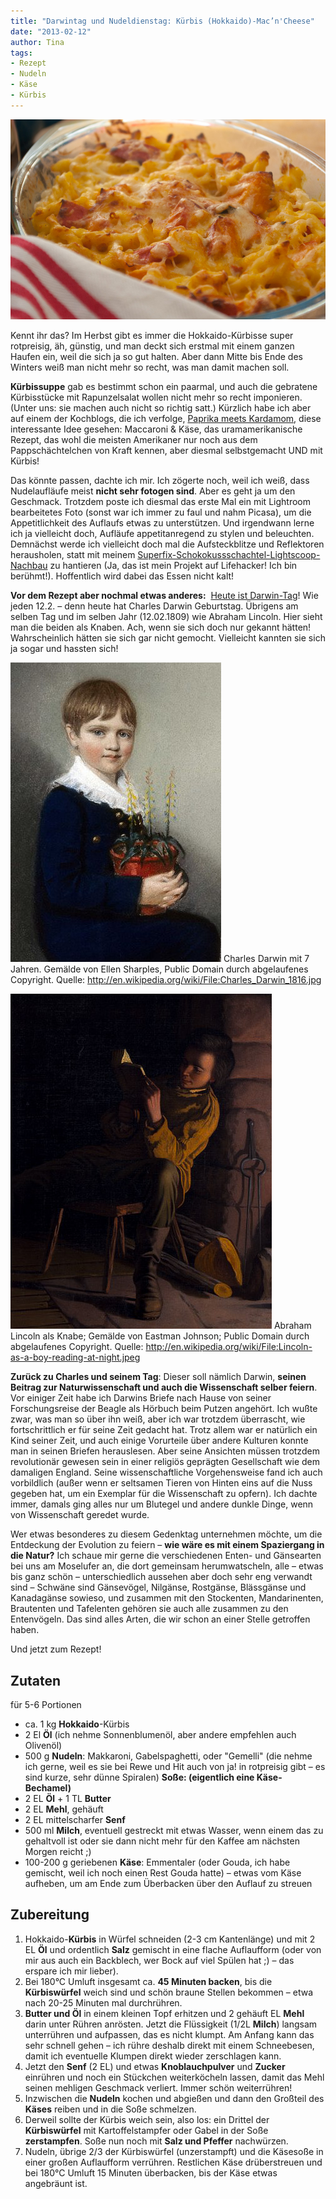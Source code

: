 ```yaml
---
title: "Darwintag und Nudeldienstag: Kürbis (Hokkaido)-Mac’n'Cheese"
date: "2013-02-12" 
author: Tina
tags:
- Rezept
- Nudeln
- Käse
- Kürbis
---
```


![Makkaroni mit Käse und Hokkaidokürbis](images/makkaroni-mit-kc3a4se-und-hokkaidokc3bcrbis.jpg)

Kennt ihr das? Im Herbst gibt es immer die Hokkaido-Kürbisse super rotpreisig, äh, günstig, und man deckt sich erstmal mit einem ganzen Haufen ein, weil die sich ja so gut halten. Aber dann Mitte bis Ende des Winters weiß man nicht mehr so recht, was man damit machen soll. 

**Kürbissuppe** gab es bestimmt schon ein paarmal, und auch die gebratene Kürbisstücke mit Rapunzelsalat wollen nicht mehr so recht imponieren. (Unter uns: sie machen auch nicht so richtig satt.) Kürzlich habe ich aber auf einem der Kochblogs, die ich verfolge, [Paprika meets Kardamom](http://paprikameetskardamom.wordpress.com/2012/12/18/im-kase-und-kurbishimmel-auf-erden-butternut-macncheese/), diese interessante Idee gesehen: Maccaroni & Käse, das uramamerikanische Rezept, das wohl die meisten Amerikaner nur noch aus dem Pappschächtelchen von Kraft kennen, aber diesmal selbstgemacht UND mit Kürbis! 

Das könnte passen, dachte ich mir. Ich zögerte noch, weil ich weiß, dass Nudelaufläufe meist **nicht sehr fotogen sind**. Aber es geht ja um den Geschmack. Trotzdem poste ich diesmal das erste Mal ein mit Lightroom bearbeitetes Foto (sonst war ich immer zu faul und nahm Picasa), um die Appetitlichkeit des Auflaufs etwas zu unterstützen. Und irgendwann lerne ich ja vielleicht doch, Aufläufe appetitanregend zu stylen und beleuchten. Demnächst werde ich vielleicht doch mal die Aufsteckblitze und Reflektoren herausholen, statt mit meinem [Superfix-Schokokussschachtel-Lightscoop-Nachbau](https://lifehacker.com/5884059/make-a-mirrored-popup-flash-bouncer-for-your-camera-out-of-an-upcycled-snack-box "Ich bin bei Lifehacker!") zu hantieren (Ja, das ist mein Projekt auf Lifehacker! Ich bin berühmt!). Hoffentlich wird dabei das Essen nicht kalt!

**Vor dem Rezept aber nochmal etwas anderes:**  [Heute ist Darwin-Tag](http://de.wikipedia.org/wiki/Darwin-Tag "Alles über den Darwintag bei Wikipedia")! Wie jeden 12.2. – denn heute hat Charles Darwin Geburtstag. Übrigens am selben Tag und im selben Jahr (12.02.1809) wie Abraham Lincoln. Hier sieht man die beiden als Knaben. Ach, wenn sie sich doch nur gekannt hätten! Wahrscheinlich hätten sie sich gar nicht gemocht. Vielleicht kannten sie sich ja sogar und hassten sich!

![](images/337px-Charles_Darwin_1816.jpg) Charles Darwin mit 7 Jahren. Gemälde von Ellen Sharples, Public Domain durch abgelaufenes Copyright. Quelle: http://en.wikipedia.org/wiki/File:Charles_Darwin_1816.jpg

![The Lincoln Boy](images/lincoln-as-a-boy-reading-at-night.jpg) Abraham Lincoln als Knabe; Gemälde von Eastman Johnson; Public Domain durch abgelaufenes Copyright. Quelle: http://en.wikipedia.org/wiki/File:Lincoln-as-a-boy-reading-at-night.jpeg

**Zurück zu Charles und seinem Tag**: Dieser soll nämlich Darwin, **seinen Beitrag zur Naturwissenschaft und auch die Wissenschaft selber feiern**. Vor einiger Zeit habe ich Darwins Briefe nach Hause von seiner Forschungsreise der Beagle als Hörbuch beim Putzen angehört. Ich wußte zwar, was man so über ihn weiß, aber ich war trotzdem überrascht, wie fortschrittlich er für seine Zeit gedacht hat. Trotz allem war er natürlich ein Kind seiner Zeit, und auch einige Vorurteile über andere Kulturen konnte man in seinen Briefen herauslesen. Aber seine Ansichten müssen trotzdem revolutionär gewesen sein in einer religiös geprägten Gesellschaft wie dem damaligen England. Seine wissenschaftliche Vorgehensweise fand ich auch vorbildlich (außer wenn er seltsamen Tieren von Hinten eins auf die Nuss gegeben hat, um ein Exemplar für die Wissenschaft zu opfern). Ich dachte immer, damals ging alles nur um Blutegel und andere dunkle Dinge, wenn von Wissenschaft geredet wurde.

Wer etwas besonderes zu diesem Gedenktag unternehmen möchte, um die Entdeckung der Evolution zu feiern – **wie wäre es mit einem Spaziergang in die Natur?** Ich schaue mir gerne die verschiedenen Enten- und Gänsearten bei uns am Moselufer an, die dort gemeinsam herumwatscheln, alle – etwas bis ganz schön – unterschiedlich aussehen aber doch sehr eng verwandt sind – Schwäne sind Gänsevögel, Nilgänse, Rostgänse, Blässgänse und Kanadagänse sowieso, und zusammen mit den Stockenten, Mandarinenten, Brautenten und Tafelenten gehören sie auch alle zusammen zu den Entenvögeln. Das sind alles Arten, die wir schon an einer Stelle getroffen haben.

Und jetzt zum Rezept!

## Zutaten

für 5-6 Portionen

- ca. 1 kg **Hokkaido**-Kürbis
- 2 El **Öl** (ich nehme Sonnenblumenöl, aber andere empfehlen auch Olivenöl)
- 500 g **Nudeln**: Makkaroni, Gabelspaghetti, oder "Gemelli" (die nehme ich gerne, weil es sie bei Rewe und Hit auch von ja! in rotpreisig gibt – es sind kurze, sehr dünne Spiralen) **Soße: (eigentlich eine Käse-Bechamel)**
- 2 EL **Öl** + 1 TL **Butter**
- 2 EL **Mehl**, gehäuft
- 2 EL mittelscharfer **Senf**
- 500 ml **Milch**, eventuell gestreckt mit etwas Wasser, wenn einem das zu gehaltvoll ist oder sie dann nicht mehr für den Kaffee am nächsten Morgen reicht ;)
- 100-200 g geriebenen **Käse**: Emmentaler (oder Gouda, ich habe gemischt, weil ich noch einen Rest Gouda hatte) – etwas vom Käse aufheben, um am Ende zum Überbacken über den Auflauf zu streuen

## Zubereitung

1. Hokkaido-**Kürbis** in Würfel schneiden (2-3 cm Kantenlänge) und mit 2 EL **Öl** und ordentlich **Salz** gemischt in eine flache Auflaufform (oder von mir aus auch ein Backblech, wer Bock auf viel Spülen hat ;) – das erspare ich mir lieber).
2. Bei 180°C Umluft insgesamt ca. **45 Minuten backen**, bis die **Kürbiswürfel** weich sind und schön braune Stellen bekommen – etwa nach 20-25 Minuten mal durchrühren.
3. **Butter und Öl** in einem kleinen Topf erhitzen und 2 gehäuft EL **Mehl** darin unter Rühren anrösten. Jetzt die Flüssigkeit (1/2L **Milch**) langsam unterrühren und aufpassen, das es nicht klumpt. Am Anfang kann das sehr schnell gehen – ich rühre deshalb direkt mit einem Schneebesen, damit ich eventuelle Klumpen direkt wieder zerschlagen kann.
4. Jetzt den **Senf** (2 EL) und etwas **Knoblauchpulver** und **Zucker** einrühren und noch ein Stückchen weiterköcheln lassen, damit das Mehl seinen mehligen Geschmack verliert. Immer schön weiterrühren!
5. Inzwischen die **Nudeln** kochen und abgießen und dann den Großteil des **Käses** reiben und in die Soße schmelzen.
6. Derweil sollte der Kürbis weich sein, also los: ein Drittel der **Kürbiswürfel** mit Kartoffelstampfer oder Gabel in der Soße **zerstampfen**. Soße nun noch mit **Salz und Pfeffer** nachwürzen.
7. Nudeln, übrige 2/3 der Kürbiswürfel (unzerstampft) und die Käsesoße in einer großen Auflaufform verrühren. Restlichen Käse drüberstreuen und bei 180°C Umluft 15 Minuten überbacken, bis der Käse etwas angebräunt ist.
